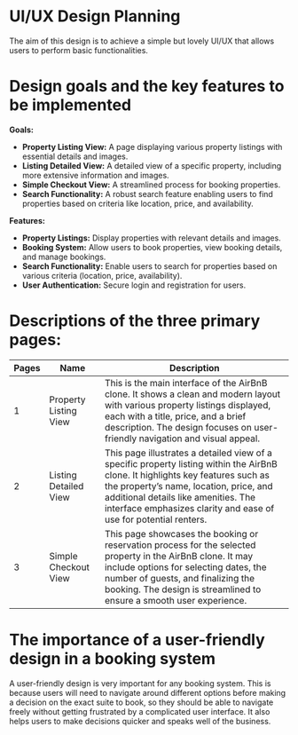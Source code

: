 # **UI/UX Design Planning**

The aim of this design is to achieve a simple but lovely UI/UX that allows users to perform basic functionalities.

# **Design goals and the key features to be implemented**

**Goals:**
- **Property Listing View:** A page displaying various property listings with essential details and images.
- **Listing Detailed View:** A detailed view of a specific property, including more extensive information and images.
- **Simple Checkout View:** A streamlined process for booking properties.
- **Search Functionality:** A robust search feature enabling users to find properties based on criteria like location, price, and availability.

**Features:**
- **Property Listings:** Display properties with relevant details and images.
- **Booking System:** Allow users to book properties, view booking details, and manage bookings.
- **Search Functionality:** Enable users to search for properties based on various criteria (location, price, availability).
- **User Authentication:** Secure login and registration for users.

# **Descriptions of the three primary pages:**

| Pages | Name | Description |
|---------|-------------|--------|
| 1 | Property Listing View | This is the main interface of the AirBnB clone. It shows a clean and modern layout with various property listings displayed, each with a title, price, and a brief description. The design focuses on user-friendly navigation and visual appeal. |
| 2 | Listing Detailed View | This page illustrates a detailed view of a specific property listing within the AirBnB clone. It highlights key features such as the property’s name, location, price, and additional details like amenities. The interface emphasizes clarity and ease of use for potential renters. |
| 3 | Simple Checkout View | This page showcases the booking or reservation process for the selected property in the AirBnB clone. It may include options for selecting dates, the number of guests, and finalizing the booking. The design is streamlined to ensure a smooth user experience. |

# **The importance of a user-friendly design in a booking system**

A user-friendly design is very important for any booking system. This is because users will need to navigate around different options before making a decision on the exact suite to book, so they should be able to navigate freely without getting frustrated by a complicated user interface. It also helps users to make decisions quicker and speaks well of the business. 
